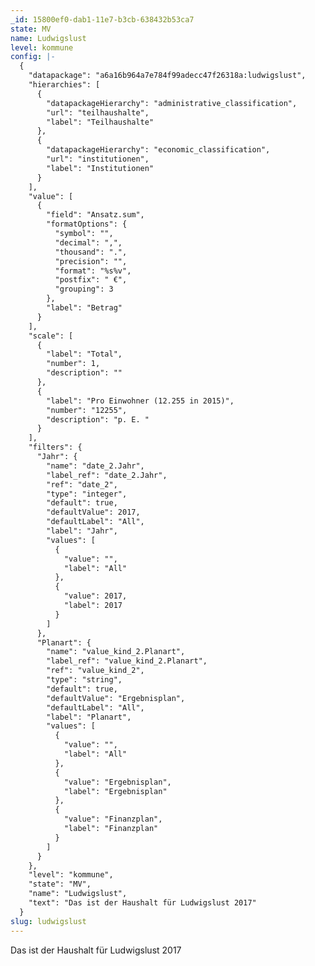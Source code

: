 ```yaml
---
_id: 15800ef0-dab1-11e7-b3cb-638432b53ca7
state: MV
name: Ludwigslust
level: kommune
config: |-
  {
    "datapackage": "a6a16b964a7e784f99adecc47f26318a:ludwigslust",
    "hierarchies": [
      {
        "datapackageHierarchy": "administrative_classification",
        "url": "teilhaushalte",
        "label": "Teilhaushalte"
      },
      {
        "datapackageHierarchy": "economic_classification",
        "url": "institutionen",
        "label": "Institutionen"
      }
    ],
    "value": [
      {
        "field": "Ansatz.sum",
        "formatOptions": {
          "symbol": "",
          "decimal": ",",
          "thousand": ".",
          "precision": "",
          "format": "%s%v",
          "postfix": " €",
          "grouping": 3
        },
        "label": "Betrag"
      }
    ],
    "scale": [
      {
        "label": "Total",
        "number": 1,
        "description": ""
      },
      {
        "label": "Pro Einwohner (12.255 in 2015)",
        "number": "12255",
        "description": "p. E. "
      }
    ],
    "filters": {
      "Jahr": {
        "name": "date_2.Jahr",
        "label_ref": "date_2.Jahr",
        "ref": "date_2",
        "type": "integer",
        "default": true,
        "defaultValue": 2017,
        "defaultLabel": "All",
        "label": "Jahr",
        "values": [
          {
            "value": "",
            "label": "All"
          },
          {
            "value": 2017,
            "label": 2017
          }
        ]
      },
      "Planart": {
        "name": "value_kind_2.Planart",
        "label_ref": "value_kind_2.Planart",
        "ref": "value_kind_2",
        "type": "string",
        "default": true,
        "defaultValue": "Ergebnisplan",
        "defaultLabel": "All",
        "label": "Planart",
        "values": [
          {
            "value": "",
            "label": "All"
          },
          {
            "value": "Ergebnisplan",
            "label": "Ergebnisplan"
          },
          {
            "value": "Finanzplan",
            "label": "Finanzplan"
          }
        ]
      }
    },
    "level": "kommune",
    "state": "MV",
    "name": "Ludwigslust",
    "text": "Das ist der Haushalt für Ludwigslust 2017"
  }
slug: ludwigslust
---
```

Das ist der Haushalt für Ludwigslust 2017
